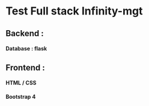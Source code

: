 # Test Full stack Infinity-mgt
## Backend : 
#### Database : flask

## Frontend :
#### HTML / CSS
#### Bootstrap 4
